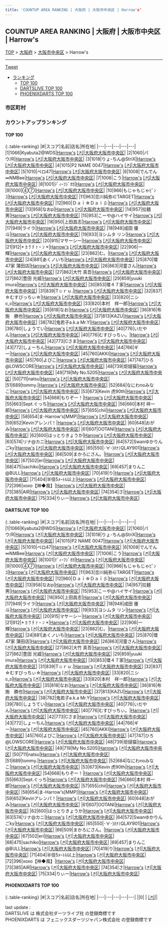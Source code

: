 ```yaml
---
title: 'COUNTUP AREA RANKING | 大阪府 | 大阪市中央区 | Harrow's'
---
```

## COUNTUP AREA RANKING | 大阪府 | 大阪市中央区 | Harrow's

[TOP](/darts/rank/) > [大阪府](/darts/rank/大阪府/) > [大阪市中央区](/darts/rank/大阪府/大阪市中央区/) > Harrow's

___

<a href="https://twitter.com/share?ref_src=twsrc%5Etfw" data-text="COUNTUP AREA RANKING | 大阪府大阪市中央区Harrow's" class="twitter-share-button" data-hashtags="DARTSLIVE,PHOENIXDARTS,darts,ダーツ" data-show-count="false">Tweet</a>

* [ランキング](#カウントアップランキング)
    * [TOP 100](#top-100)
    * [DARTSLIVE TOP 100](#dartslive-top-100)
    * [PHOENIXDARTS TOP 100](#phoenixdarts-top-100)

### 市区町村

<ul>

</ul>

### カウントアップランキング

#### TOP 100



{:.table-ranking}
|#|スコア|名前|店名|所在地|
|---|---|---|---|---|
|1|1066|<span class="rank-name-dl">Kyabuta2@WDS</span>|<a href="/darts/rank/shops/8a1a9ec27948fd535f9f3321c1147265.html">Harrow's</a> <a href="https://search.dartslive.com/jp/shop/8a1a9ec27948fd535f9f3321c1147265">[↗]</a>|<a href="/darts/rank/大阪府/大阪市中央区">大阪府大阪市中央区</a>|
|2|1060|<span class="rank-name-dl">パウ/R</span>|<a href="/darts/rank/shops/8a1a9ec27948fd535f9f3321c1147265.html">Harrow's</a> <a href="https://search.dartslive.com/jp/shop/8a1a9ec27948fd535f9f3321c1147265">[↗]</a>|<a href="/darts/rank/大阪府/大阪市中央区">大阪府大阪市中央区</a>|
|3|1018|<span class="rank-name-dl">りょ-ちん@StriX</span>|<a href="/darts/rank/shops/8a1a9ec27948fd535f9f3321c1147265.html">Harrow's</a> <a href="https://search.dartslive.com/jp/shop/8a1a9ec27948fd535f9f3321c1147265">[↗]</a>|<a href="/darts/rank/大阪府/大阪市中央区">大阪府大阪市中央区</a>|
|4|1015|<span class="rank-name-dl">P2 NAME 0047</span>|<a href="/darts/rank/shops/8a1a9ec27948fd535f9f3321c1147265.html">Harrow's</a> <a href="https://search.dartslive.com/jp/shop/8a1a9ec27948fd535f9f3321c1147265">[↗]</a>|<a href="/darts/rank/大阪府/大阪市中央区">大阪府大阪市中央区</a>|
|5|1010|<span class="rank-name-dl">ペロ47</span>|<a href="/darts/rank/shops/8a1a9ec27948fd535f9f3321c1147265.html">Harrow's</a> <a href="https://search.dartslive.com/jp/shop/8a1a9ec27948fd535f9f3321c1147265">[↗]</a>|<a href="/darts/rank/大阪府/大阪市中央区">大阪府大阪市中央区</a>|
|6|1008|<span class="rank-name-dl">でんでん∞NMBee</span>|<a href="/darts/rank/shops/8a1a9ec27948fd535f9f3321c1147265.html">Harrow's</a> <a href="https://search.dartslive.com/jp/shop/8a1a9ec27948fd535f9f3321c1147265">[↗]</a>|<a href="/darts/rank/大阪府/大阪市中央区">大阪府大阪市中央区</a>|
|7|1006|<span class="rank-name-dl">こう</span>|<a href="/darts/rank/shops/8a1a9ec27948fd535f9f3321c1147265.html">Harrow's</a> <a href="https://search.dartslive.com/jp/shop/8a1a9ec27948fd535f9f3321c1147265">[↗]</a>|<a href="/darts/rank/大阪府/大阪市中央区">大阪府大阪市中央区</a>|
|8|1001|<span class="rank-name-dl">ﾃﾞｨｰﾌｼﾞｵｶ</span>|<a href="/darts/rank/shops/8a1a9ec27948fd535f9f3321c1147265.html">Harrow's</a> <a href="https://search.dartslive.com/jp/shop/8a1a9ec27948fd535f9f3321c1147265">[↗]</a>|<a href="/darts/rank/大阪府/大阪市中央区">大阪府大阪市中央区</a>|
|9|1000|<span class="rank-name-dl">④⑦</span>|<a href="/darts/rank/shops/8a1a9ec27948fd535f9f3321c1147265.html">Harrow's</a> <a href="https://search.dartslive.com/jp/shop/8a1a9ec27948fd535f9f3321c1147265">[↗]</a>|<a href="/darts/rank/大阪府/大阪市中央区">大阪府大阪市中央区</a>|
|10|966|<span class="rank-name-dl">もじゃもじゃﾋﾟﾝｺ</span>|<a href="/darts/rank/shops/8a1a9ec27948fd535f9f3321c1147265.html">Harrow's</a> <a href="https://search.dartslive.com/jp/shop/8a1a9ec27948fd535f9f3321c1147265">[↗]</a>|<a href="/darts/rank/大阪府/大阪市中央区">大阪府大阪市中央区</a>|
|11|963|<span class="rank-name-dl">恋川純弥∈TARGET</span>|<a href="/darts/rank/shops/8a1a9ec27948fd535f9f3321c1147265.html">Harrow's</a> <a href="https://search.dartslive.com/jp/shop/8a1a9ec27948fd535f9f3321c1147265">[↗]</a>|<a href="/darts/rank/大阪府/大阪市中央区">大阪府大阪市中央区</a>|
|12|960|<span class="rank-name-dl">Ｄａｉ☆Ｄａｉ彡</span>|<a href="/darts/rank/shops/8a1a9ec27948fd535f9f3321c1147265.html">Harrow's</a> <a href="https://search.dartslive.com/jp/shop/8a1a9ec27948fd535f9f3321c1147265">[↗]</a>|<a href="/darts/rank/大阪府/大阪市中央区">大阪府大阪市中央区</a>|
|13|958|<span class="rank-name-dl">なおp</span>|<a href="/darts/rank/shops/8a1a9ec27948fd535f9f3321c1147265.html">Harrow's</a> <a href="https://search.dartslive.com/jp/shop/8a1a9ec27948fd535f9f3321c1147265">[↗]</a>|<a href="/darts/rank/大阪府/大阪市中央区">大阪府大阪市中央区</a>|
|14|957|<span class="rank-name-dl">拉麺男</span>|<a href="/darts/rank/shops/8a1a9ec27948fd535f9f3321c1147265.html">Harrow's</a> <a href="https://search.dartslive.com/jp/shop/8a1a9ec27948fd535f9f3321c1147265">[↗]</a>|<a href="/darts/rank/大阪府/大阪市中央区">大阪府大阪市中央区</a>|
|15|953|<span class="rank-name-dl">こーや@ハイサイ</span>|<a href="/darts/rank/shops/8a1a9ec27948fd535f9f3321c1147265.html">Harrow's</a> <a href="https://search.dartslive.com/jp/shop/8a1a9ec27948fd535f9f3321c1147265">[↗]</a>|<a href="/darts/rank/大阪府/大阪市中央区">大阪府大阪市中央区</a>|
|16|950|<span class="rank-name-dl">上田昌志</span>|<a href="/darts/rank/shops/8a1a9ec27948fd535f9f3321c1147265.html">Harrow's</a> <a href="https://search.dartslive.com/jp/shop/8a1a9ec27948fd535f9f3321c1147265">[↗]</a>|<a href="/darts/rank/大阪府/大阪市中央区">大阪府大阪市中央区</a>|
|17|949|<span class="rank-name-dl">ライラ</span>|<a href="/darts/rank/shops/8a1a9ec27948fd535f9f3321c1147265.html">Harrow's</a> <a href="https://search.dartslive.com/jp/shop/8a1a9ec27948fd535f9f3321c1147265">[↗]</a>|<a href="/darts/rank/大阪府/大阪市中央区">大阪府大阪市中央区</a>|
|18|948|<span class="rank-name-dl">成田 優斗</span>|<a href="/darts/rank/shops/8a1a9ec27948fd535f9f3321c1147265.html">Harrow's</a> <a href="https://search.dartslive.com/jp/shop/8a1a9ec27948fd535f9f3321c1147265">[↗]</a>|<a href="/darts/rank/大阪府/大阪市中央区">大阪府大阪市中央区</a>|
|19|933|<span class="rank-name-dl">ヨシムタ リン</span>|<a href="/darts/rank/shops/8a1a9ec27948fd535f9f3321c1147265.html">Harrow's</a> <a href="https://search.dartslive.com/jp/shop/8a1a9ec27948fd535f9f3321c1147265">[↗]</a>|<a href="/darts/rank/大阪府/大阪市中央区">大阪府大阪市中央区</a>|
|20|915|<span class="rank-name-dl">マサーシー</span>|<a href="/darts/rank/shops/8a1a9ec27948fd535f9f3321c1147265.html">Harrow's</a> <a href="https://search.dartslive.com/jp/shop/8a1a9ec27948fd535f9f3321c1147265">[↗]</a>|<a href="/darts/rank/大阪府/大阪市中央区">大阪府大阪市中央区</a>|
|21|912|<span class="rank-name-dl">* ｶ ﾜ ﾁ ｧ ｰ ﾝ *</span>|<a href="/darts/rank/shops/8a1a9ec27948fd535f9f3321c1147265.html">Harrow's</a> <a href="https://search.dartslive.com/jp/shop/8a1a9ec27948fd535f9f3321c1147265">[↗]</a>|<a href="/darts/rank/大阪府/大阪市中央区">大阪府大阪市中央区</a>|
|22|906|<span class="rank-name-dl">一輝</span>|<a href="/darts/rank/shops/8a1a9ec27948fd535f9f3321c1147265.html">Harrow's</a> <a href="https://search.dartslive.com/jp/shop/8a1a9ec27948fd535f9f3321c1147265">[↗]</a>|<a href="/darts/rank/大阪府/大阪市中央区">大阪府大阪市中央区</a>|
|23|882|<span class="rank-name-dl">む。</span>|<a href="/darts/rank/shops/8a1a9ec27948fd535f9f3321c1147265.html">Harrow's</a> <a href="https://search.dartslive.com/jp/shop/8a1a9ec27948fd535f9f3321c1147265">[↗]</a>|<a href="/darts/rank/大阪府/大阪市中央区">大阪府大阪市中央区</a>|
|24|881|<span class="rank-name-dl">あくノいち</span>|<a href="/darts/rank/shops/8a1a9ec27948fd535f9f3321c1147265.html">Harrow's</a> <a href="https://search.dartslive.com/jp/shop/8a1a9ec27948fd535f9f3321c1147265">[↗]</a>|<a href="/darts/rank/大阪府/大阪市中央区">大阪府大阪市中央区</a>|
|25|870|<span class="rank-name-dl">環47家 蒲田店</span>|<a href="/darts/rank/shops/8a1a9ec27948fd535f9f3321c1147265.html">Harrow's</a> <a href="https://search.dartslive.com/jp/shop/8a1a9ec27948fd535f9f3321c1147265">[↗]</a>|<a href="/darts/rank/大阪府/大阪市中央区">大阪府大阪市中央区</a>|
|26|863|<span class="rank-name-dl">河童さん</span>|<a href="/darts/rank/shops/8a1a9ec27948fd535f9f3321c1147265.html">Harrow's</a> <a href="https://search.dartslive.com/jp/shop/8a1a9ec27948fd535f9f3321c1147265">[↗]</a>|<a href="/darts/rank/大阪府/大阪市中央区">大阪府大阪市中央区</a>|
|27|862|<span class="rank-name-dl">大竹 真吾</span>|<a href="/darts/rank/shops/8a1a9ec27948fd535f9f3321c1147265.html">Harrow's</a> <a href="https://search.dartslive.com/jp/shop/8a1a9ec27948fd535f9f3321c1147265">[↗]</a>|<a href="/darts/rank/大阪府/大阪市中央区">大阪府大阪市中央区</a>|
|27|862|<span class="rank-name-dl">豊田 光威</span>|<a href="/darts/rank/shops/8a1a9ec27948fd535f9f3321c1147265.html">Harrow's</a> <a href="https://search.dartslive.com/jp/shop/8a1a9ec27948fd535f9f3321c1147265">[↗]</a>|<a href="/darts/rank/大阪府/大阪市中央区">大阪府大阪市中央区</a>|
|29|859|<span class="rank-name-dl">yuuki imura</span>|<a href="/darts/rank/shops/8a1a9ec27948fd535f9f3321c1147265.html">Harrow's</a> <a href="https://search.dartslive.com/jp/shop/8a1a9ec27948fd535f9f3321c1147265">[↗]</a>|<a href="/darts/rank/大阪府/大阪市中央区">大阪府大阪市中央区</a>|
|30|853|<span class="rank-name-dl">環４７家</span>|<a href="/darts/rank/shops/8a1a9ec27948fd535f9f3321c1147265.html">Harrow's</a> <a href="https://search.dartslive.com/jp/shop/8a1a9ec27948fd535f9f3321c1147265">[↗]</a>|<a href="/darts/rank/大阪府/大阪市中央区">大阪府大阪市中央区</a>|
|31|839|<span class="rank-name-dl">T☺︎ｒｕ.</span>|<a href="/darts/rank/shops/8a1a9ec27948fd535f9f3321c1147265.html">Harrow's</a> <a href="https://search.dartslive.com/jp/shop/8a1a9ec27948fd535f9f3321c1147265">[↗]</a>|<a href="/darts/rank/大阪府/大阪市中央区">大阪府大阪市中央区</a>|
|32|837|<span class="rank-name-dl">☆むすびっちぃ☆</span>|<a href="/darts/rank/shops/8a1a9ec27948fd535f9f3321c1147265.html">Harrow's</a> <a href="https://search.dartslive.com/jp/shop/8a1a9ec27948fd535f9f3321c1147265">[↗]</a>|<a href="/darts/rank/大阪府/大阪市中央区">大阪府大阪市中央区</a>|
|33|820|<span class="rank-name-dl">ニシಠ_ಠ</span>|<a href="/darts/rank/shops/8a1a9ec27948fd535f9f3321c1147265.html">Harrow's</a> <a href="https://search.dartslive.com/jp/shop/8a1a9ec27948fd535f9f3321c1147265">[↗]</a>|<a href="/darts/rank/大阪府/大阪市中央区">大阪府大阪市中央区</a>|
|33|820|<span class="rank-name-dl">本村　祥一郎</span>|<a href="/darts/rank/shops/8a1a9ec27948fd535f9f3321c1147265.html">Harrow's</a> <a href="https://search.dartslive.com/jp/shop/8a1a9ec27948fd535f9f3321c1147265">[↗]</a>|<a href="/darts/rank/大阪府/大阪市中央区">大阪府大阪市中央区</a>|
|35|818|<span class="rank-name-dl">なお</span>|<a href="/darts/rank/shops/8a1a9ec27948fd535f9f3321c1147265.html">Harrow's</a> <a href="https://search.dartslive.com/jp/shop/8a1a9ec27948fd535f9f3321c1147265">[↗]</a>|<a href="/darts/rank/大阪府/大阪市中央区">大阪府大阪市中央区</a>|
|36|816|<span class="rank-name-dl">布施　勝也</span>|<a href="/darts/rank/shops/8a1a9ec27948fd535f9f3321c1147265.html">Harrow's</a> <a href="https://search.dartslive.com/jp/shop/8a1a9ec27948fd535f9f3321c1147265">[↗]</a>|<a href="/darts/rank/大阪府/大阪市中央区">大阪府大阪市中央区</a>|
|37|813|<span class="rank-name-dl">KAZU</span>|<a href="/darts/rank/shops/8a1a9ec27948fd535f9f3321c1147265.html">Harrow's</a> <a href="https://search.dartslive.com/jp/shop/8a1a9ec27948fd535f9f3321c1147265">[↗]</a>|<a href="/darts/rank/大阪府/大阪市中央区">大阪府大阪市中央区</a>|
|38|782|<span class="rank-name-dl">鬼若子a.k.a Mr.Y</span>|<a href="/darts/rank/shops/8a1a9ec27948fd535f9f3321c1147265.html">Harrow's</a> <a href="https://search.dartslive.com/jp/shop/8a1a9ec27948fd535f9f3321c1147265">[↗]</a>|<a href="/darts/rank/大阪府/大阪市中央区">大阪府大阪市中央区</a>|
|39|780|<span class="rank-name-dl">しょうてい</span>|<a href="/darts/rank/shops/8a1a9ec27948fd535f9f3321c1147265.html">Harrow's</a> <a href="https://search.dartslive.com/jp/shop/8a1a9ec27948fd535f9f3321c1147265">[↗]</a>|<a href="/darts/rank/大阪府/大阪市中央区">大阪府大阪市中央区</a>|
|40|776|<span class="rank-name-dl">いだやん</span>|<a href="/darts/rank/shops/8a1a9ec27948fd535f9f3321c1147265.html">Harrow's</a> <a href="https://search.dartslive.com/jp/shop/8a1a9ec27948fd535f9f3321c1147265">[↗]</a>|<a href="/darts/rank/大阪府/大阪市中央区">大阪府大阪市中央区</a>|
|40|776|<span class="rank-name-dl">むすびっちぃ。</span>|<a href="/darts/rank/shops/8a1a9ec27948fd535f9f3321c1147265.html">Harrow's</a> <a href="https://search.dartslive.com/jp/shop/8a1a9ec27948fd535f9f3321c1147265">[↗]</a>|<a href="/darts/rank/大阪府/大阪市中央区">大阪府大阪市中央区</a>|
|42|773|<span class="rank-name-dl">Cさま</span>|<a href="/darts/rank/shops/8a1a9ec27948fd535f9f3321c1147265.html">Harrow's</a> <a href="https://search.dartslive.com/jp/shop/8a1a9ec27948fd535f9f3321c1147265">[↗]</a>|<a href="/darts/rank/大阪府/大阪市中央区">大阪府大阪市中央区</a>|
|43|772|<span class="rank-name-dl">しょーちん</span>|<a href="/darts/rank/shops/8a1a9ec27948fd535f9f3321c1147265.html">Harrow's</a> <a href="https://search.dartslive.com/jp/shop/8a1a9ec27948fd535f9f3321c1147265">[↗]</a>|<a href="/darts/rank/大阪府/大阪市中央区">大阪府大阪市中央区</a>|
|44|766|<span class="rank-name-dl">ギー</span>|<a href="/darts/rank/shops/8a1a9ec27948fd535f9f3321c1147265.html">Harrow's</a> <a href="https://search.dartslive.com/jp/shop/8a1a9ec27948fd535f9f3321c1147265">[↗]</a>|<a href="/darts/rank/大阪府/大阪市中央区">大阪府大阪市中央区</a>|
|45|760|<span class="rank-name-dl">AKKI</span>|<a href="/darts/rank/shops/8a1a9ec27948fd535f9f3321c1147265.html">Harrow's</a> <a href="https://search.dartslive.com/jp/shop/8a1a9ec27948fd535f9f3321c1147265">[↗]</a>|<a href="/darts/rank/大阪府/大阪市中央区">大阪府大阪市中央区</a>|
|45|760|<span class="rank-name-dl">よぴこ</span>|<a href="/darts/rank/shops/8a1a9ec27948fd535f9f3321c1147265.html">Harrow's</a> <a href="https://search.dartslive.com/jp/shop/8a1a9ec27948fd535f9f3321c1147265">[↗]</a>|<a href="/darts/rank/大阪府/大阪市中央区">大阪府大阪市中央区</a>|
|47|747|<span class="rank-name-dl">ひろ@LOWSCORE</span>|<a href="/darts/rank/shops/8a1a9ec27948fd535f9f3321c1147265.html">Harrow's</a> <a href="https://search.dartslive.com/jp/shop/8a1a9ec27948fd535f9f3321c1147265">[↗]</a>|<a href="/darts/rank/大阪府/大阪市中央区">大阪府大阪市中央区</a>|
|48|739|<span class="rank-name-dl">炬燵猫</span>|<a href="/darts/rank/shops/8a1a9ec27948fd535f9f3321c1147265.html">Harrow's</a> <a href="https://search.dartslive.com/jp/shop/8a1a9ec27948fd535f9f3321c1147265">[↗]</a>|<a href="/darts/rank/大阪府/大阪市中央区">大阪府大阪市中央区</a>|
|49|719|<span class="rank-name-dl">My No.5205</span>|<a href="/darts/rank/shops/8a1a9ec27948fd535f9f3321c1147265.html">Harrow's</a> <a href="https://search.dartslive.com/jp/shop/8a1a9ec27948fd535f9f3321c1147265">[↗]</a>|<a href="/darts/rank/大阪府/大阪市中央区">大阪府大阪市中央区</a>|
|50|711|<span class="rank-name-dl">natsu</span>|<a href="/darts/rank/shops/8a1a9ec27948fd535f9f3321c1147265.html">Harrow's</a> <a href="https://search.dartslive.com/jp/shop/8a1a9ec27948fd535f9f3321c1147265">[↗]</a>|<a href="/darts/rank/大阪府/大阪市中央区">大阪府大阪市中央区</a>|
|51|689|<span class="rank-name-dl">tommy.</span>|<a href="/darts/rank/shops/8a1a9ec27948fd535f9f3321c1147265.html">Harrow's</a> <a href="https://search.dartslive.com/jp/shop/8a1a9ec27948fd535f9f3321c1147265">[↗]</a>|<a href="/darts/rank/大阪府/大阪市中央区">大阪府大阪市中央区</a>|
|52|684|<span class="rank-name-dl">なにわnoみなこ</span>|<a href="/darts/rank/shops/8a1a9ec27948fd535f9f3321c1147265.html">Harrow's</a> <a href="https://search.dartslive.com/jp/shop/8a1a9ec27948fd535f9f3321c1147265">[↗]</a>|<a href="/darts/rank/大阪府/大阪市中央区">大阪府大阪市中央区</a>|
|53|673|<span class="rank-name-dl">Kevin 虎90th</span>|<a href="/darts/rank/shops/8a1a9ec27948fd535f9f3321c1147265.html">Harrow's</a> <a href="https://search.dartslive.com/jp/shop/8a1a9ec27948fd535f9f3321c1147265">[↗]</a>|<a href="/darts/rank/大阪府/大阪市中央区">大阪府大阪市中央区</a>|
|54|668|<span class="rank-name-dl">もりぞー！</span>|<a href="/darts/rank/shops/8a1a9ec27948fd535f9f3321c1147265.html">Harrow's</a> <a href="https://search.dartslive.com/jp/shop/8a1a9ec27948fd535f9f3321c1147265">[↗]</a>|<a href="/darts/rank/大阪府/大阪市中央区">大阪府大阪市中央区</a>|
|55|663|<span class="rank-name-dl">Sept.ぐっち</span>|<a href="/darts/rank/shops/8a1a9ec27948fd535f9f3321c1147265.html">Harrow's</a> <a href="https://search.dartslive.com/jp/shop/8a1a9ec27948fd535f9f3321c1147265">[↗]</a>|<a href="/darts/rank/大阪府/大阪市中央区">大阪府大阪市中央区</a>|
|56|660|<span class="rank-name-dl">本村 祥一郎</span>|<a href="/darts/rank/shops/8a1a9ec27948fd535f9f3321c1147265.html">Harrow's</a> <a href="https://search.dartslive.com/jp/shop/8a1a9ec27948fd535f9f3321c1147265">[↗]</a>|<a href="/darts/rank/大阪府/大阪市中央区">大阪府大阪市中央区</a>|
|57|655|<span class="rank-name-dl">chii</span>|<a href="/darts/rank/shops/8a1a9ec27948fd535f9f3321c1147265.html">Harrow's</a> <a href="https://search.dartslive.com/jp/shop/8a1a9ec27948fd535f9f3321c1147265">[↗]</a>|<a href="/darts/rank/大阪府/大阪市中央区">大阪府大阪市中央区</a>|
|58|654|<span class="rank-name-dl">ま-Harrow&#x27;s[MMP]</span>|<a href="/darts/rank/shops/8a1a9ec27948fd535f9f3321c1147265.html">Harrow's</a> <a href="https://search.dartslive.com/jp/shop/8a1a9ec27948fd535f9f3321c1147265">[↗]</a>|<a href="/darts/rank/大阪府/大阪市中央区">大阪府大阪市中央区</a>|
|59|652|<span class="rank-name-dl">Kevinアレンパ！</span>|<a href="/darts/rank/shops/8a1a9ec27948fd535f9f3321c1147265.html">Harrow's</a> <a href="https://search.dartslive.com/jp/shop/8a1a9ec27948fd535f9f3321c1147265">[↗]</a>|<a href="/darts/rank/大阪府/大阪市中央区">大阪府大阪市中央区</a>|
|60|648|<span class="rank-name-dl">おがみ</span>|<a href="/darts/rank/shops/8a1a9ec27948fd535f9f3321c1147265.html">Harrow's</a> <a href="https://search.dartslive.com/jp/shop/8a1a9ec27948fd535f9f3321c1147265">[↗]</a>|<a href="/darts/rank/大阪府/大阪市中央区">大阪府大阪市中央区</a>|
|61|607|<span class="rank-name-dl">OOTANI</span>|<a href="/darts/rank/shops/8a1a9ec27948fd535f9f3321c1147265.html">Harrow's</a> <a href="https://search.dartslive.com/jp/shop/8a1a9ec27948fd535f9f3321c1147265">[↗]</a>|<a href="/darts/rank/大阪府/大阪市中央区">大阪府大阪市中央区</a>|
|62|600|<span class="rank-name-dl">はっとりきょうか</span>|<a href="/darts/rank/shops/8a1a9ec27948fd535f9f3321c1147265.html">Harrow's</a> <a href="https://search.dartslive.com/jp/shop/8a1a9ec27948fd535f9f3321c1147265">[↗]</a>|<a href="/darts/rank/大阪府/大阪市中央区">大阪府大阪市中央区</a>|
|63|574|<span class="rank-name-dl">リナ@カニ</span>|<a href="/darts/rank/shops/8a1a9ec27948fd535f9f3321c1147265.html">Harrow's</a> <a href="https://search.dartslive.com/jp/shop/8a1a9ec27948fd535f9f3321c1147265">[↗]</a>|<a href="/darts/rank/大阪府/大阪市中央区">大阪府大阪市中央区</a>|
|64|572|<span class="rank-name-dl">Swanゆかりんごky</span>|<a href="/darts/rank/shops/8a1a9ec27948fd535f9f3321c1147265.html">Harrow's</a> <a href="https://search.dartslive.com/jp/shop/8a1a9ec27948fd535f9f3321c1147265">[↗]</a>|<a href="/darts/rank/大阪府/大阪市中央区">大阪府大阪市中央区</a>|
|65|550|<span class="rank-name-dl">･∀･)ﾎﾅﾐQLAY901</span>|<a href="/darts/rank/shops/8a1a9ec27948fd535f9f3321c1147265.html">Harrow's</a> <a href="https://search.dartslive.com/jp/shop/8a1a9ec27948fd535f9f3321c1147265">[↗]</a>|<a href="/darts/rank/大阪府/大阪市中央区">大阪府大阪市中央区</a>|
|66|509|<span class="rank-name-dl">まかろにさん。</span>|<a href="/darts/rank/shops/8a1a9ec27948fd535f9f3321c1147265.html">Harrow's</a> <a href="https://search.dartslive.com/jp/shop/8a1a9ec27948fd535f9f3321c1147265">[↗]</a>|<a href="/darts/rank/大阪府/大阪市中央区">大阪府大阪市中央区</a>|
|67|502|<span class="rank-name-dl">eri</span>|<a href="/darts/rank/shops/8a1a9ec27948fd535f9f3321c1147265.html">Harrow's</a> <a href="https://search.dartslive.com/jp/shop/8a1a9ec27948fd535f9f3321c1147265">[↗]</a>|<a href="/darts/rank/大阪府/大阪市中央区">大阪府大阪市中央区</a>|
|68|475|<span class="rank-name-dl">sachiko</span>|<a href="/darts/rank/shops/8a1a9ec27948fd535f9f3321c1147265.html">Harrow's</a> <a href="https://search.dartslive.com/jp/shop/8a1a9ec27948fd535f9f3321c1147265">[↗]</a>|<a href="/darts/rank/大阪府/大阪市中央区">大阪府大阪市中央区</a>|
|69|457|<span class="rank-name-dl">まりんこ@BULL</span>|<a href="/darts/rank/shops/8a1a9ec27948fd535f9f3321c1147265.html">Harrow's</a> <a href="https://search.dartslive.com/jp/shop/8a1a9ec27948fd535f9f3321c1147265">[↗]</a>|<a href="/darts/rank/大阪府/大阪市中央区">大阪府大阪市中央区</a>|
|70|419|<span class="rank-name-dl">り</span>|<a href="/darts/rank/shops/8a1a9ec27948fd535f9f3321c1147265.html">Harrow's</a> <a href="https://search.dartslive.com/jp/shop/8a1a9ec27948fd535f9f3321c1147265">[↗]</a>|<a href="/darts/rank/大阪府/大阪市中央区">大阪府大阪市中央区</a>|
|71|404|<span class="rank-name-dl">半径5ﾒｰﾄﾙ以上</span>|<a href="/darts/rank/shops/8a1a9ec27948fd535f9f3321c1147265.html">Harrow's</a> <a href="https://search.dartslive.com/jp/shop/8a1a9ec27948fd535f9f3321c1147265">[↗]</a>|<a href="/darts/rank/大阪府/大阪市中央区">大阪府大阪市中央区</a>|
|72|396|<span class="rank-name-dl">xoxo【神◆風】</span>|<a href="/darts/rank/shops/8a1a9ec27948fd535f9f3321c1147265.html">Harrow's</a> <a href="https://search.dartslive.com/jp/shop/8a1a9ec27948fd535f9f3321c1147265">[↗]</a>|<a href="/darts/rank/大阪府/大阪市中央区">大阪府大阪市中央区</a>|
|73|385|<span class="rank-name-dl">AIR</span>|<a href="/darts/rank/shops/8a1a9ec27948fd535f9f3321c1147265.html">Harrow's</a> <a href="https://search.dartslive.com/jp/shop/8a1a9ec27948fd535f9f3321c1147265">[↗]</a>|<a href="/darts/rank/大阪府/大阪市中央区">大阪府大阪市中央区</a>|
|74|354|<span class="rank-name-dl">さ</span>|<a href="/darts/rank/shops/8a1a9ec27948fd535f9f3321c1147265.html">Harrow's</a> <a href="https://search.dartslive.com/jp/shop/8a1a9ec27948fd535f9f3321c1147265">[↗]</a>|<a href="/darts/rank/大阪府/大阪市中央区">大阪府大阪市中央区</a>|
|75|334|<span class="rank-name-dl">りぃー</span>|<a href="/darts/rank/shops/8a1a9ec27948fd535f9f3321c1147265.html">Harrow's</a> <a href="https://search.dartslive.com/jp/shop/8a1a9ec27948fd535f9f3321c1147265">[↗]</a>|<a href="/darts/rank/大阪府/大阪市中央区">大阪府大阪市中央区</a>|


#### DARTSLIVE TOP 100



{:.table-ranking}
|#|スコア|名前|店名|所在地|
|---|---|---|---|---|
|1|1066|<span class="rank-name-dl">Kyabuta2@WDS</span>|<a href="/darts/rank/shops/8a1a9ec27948fd535f9f3321c1147265.html">Harrow's</a> <a href="https://search.dartslive.com/jp/shop/8a1a9ec27948fd535f9f3321c1147265">[↗]</a>|<a href="/darts/rank/大阪府/大阪市中央区">大阪府大阪市中央区</a>|
|2|1060|<span class="rank-name-dl">パウ/R</span>|<a href="/darts/rank/shops/8a1a9ec27948fd535f9f3321c1147265.html">Harrow's</a> <a href="https://search.dartslive.com/jp/shop/8a1a9ec27948fd535f9f3321c1147265">[↗]</a>|<a href="/darts/rank/大阪府/大阪市中央区">大阪府大阪市中央区</a>|
|3|1018|<span class="rank-name-dl">りょ-ちん@StriX</span>|<a href="/darts/rank/shops/8a1a9ec27948fd535f9f3321c1147265.html">Harrow's</a> <a href="https://search.dartslive.com/jp/shop/8a1a9ec27948fd535f9f3321c1147265">[↗]</a>|<a href="/darts/rank/大阪府/大阪市中央区">大阪府大阪市中央区</a>|
|4|1015|<span class="rank-name-dl">P2 NAME 0047</span>|<a href="/darts/rank/shops/8a1a9ec27948fd535f9f3321c1147265.html">Harrow's</a> <a href="https://search.dartslive.com/jp/shop/8a1a9ec27948fd535f9f3321c1147265">[↗]</a>|<a href="/darts/rank/大阪府/大阪市中央区">大阪府大阪市中央区</a>|
|5|1010|<span class="rank-name-dl">ペロ47</span>|<a href="/darts/rank/shops/8a1a9ec27948fd535f9f3321c1147265.html">Harrow's</a> <a href="https://search.dartslive.com/jp/shop/8a1a9ec27948fd535f9f3321c1147265">[↗]</a>|<a href="/darts/rank/大阪府/大阪市中央区">大阪府大阪市中央区</a>|
|6|1008|<span class="rank-name-dl">でんでん∞NMBee</span>|<a href="/darts/rank/shops/8a1a9ec27948fd535f9f3321c1147265.html">Harrow's</a> <a href="https://search.dartslive.com/jp/shop/8a1a9ec27948fd535f9f3321c1147265">[↗]</a>|<a href="/darts/rank/大阪府/大阪市中央区">大阪府大阪市中央区</a>|
|7|1006|<span class="rank-name-dl">こう</span>|<a href="/darts/rank/shops/8a1a9ec27948fd535f9f3321c1147265.html">Harrow's</a> <a href="https://search.dartslive.com/jp/shop/8a1a9ec27948fd535f9f3321c1147265">[↗]</a>|<a href="/darts/rank/大阪府/大阪市中央区">大阪府大阪市中央区</a>|
|8|1001|<span class="rank-name-dl">ﾃﾞｨｰﾌｼﾞｵｶ</span>|<a href="/darts/rank/shops/8a1a9ec27948fd535f9f3321c1147265.html">Harrow's</a> <a href="https://search.dartslive.com/jp/shop/8a1a9ec27948fd535f9f3321c1147265">[↗]</a>|<a href="/darts/rank/大阪府/大阪市中央区">大阪府大阪市中央区</a>|
|9|1000|<span class="rank-name-dl">④⑦</span>|<a href="/darts/rank/shops/8a1a9ec27948fd535f9f3321c1147265.html">Harrow's</a> <a href="https://search.dartslive.com/jp/shop/8a1a9ec27948fd535f9f3321c1147265">[↗]</a>|<a href="/darts/rank/大阪府/大阪市中央区">大阪府大阪市中央区</a>|
|10|966|<span class="rank-name-dl">もじゃもじゃﾋﾟﾝｺ</span>|<a href="/darts/rank/shops/8a1a9ec27948fd535f9f3321c1147265.html">Harrow's</a> <a href="https://search.dartslive.com/jp/shop/8a1a9ec27948fd535f9f3321c1147265">[↗]</a>|<a href="/darts/rank/大阪府/大阪市中央区">大阪府大阪市中央区</a>|
|11|963|<span class="rank-name-dl">恋川純弥∈TARGET</span>|<a href="/darts/rank/shops/8a1a9ec27948fd535f9f3321c1147265.html">Harrow's</a> <a href="https://search.dartslive.com/jp/shop/8a1a9ec27948fd535f9f3321c1147265">[↗]</a>|<a href="/darts/rank/大阪府/大阪市中央区">大阪府大阪市中央区</a>|
|12|960|<span class="rank-name-dl">Ｄａｉ☆Ｄａｉ彡</span>|<a href="/darts/rank/shops/8a1a9ec27948fd535f9f3321c1147265.html">Harrow's</a> <a href="https://search.dartslive.com/jp/shop/8a1a9ec27948fd535f9f3321c1147265">[↗]</a>|<a href="/darts/rank/大阪府/大阪市中央区">大阪府大阪市中央区</a>|
|13|958|<span class="rank-name-dl">なおp</span>|<a href="/darts/rank/shops/8a1a9ec27948fd535f9f3321c1147265.html">Harrow's</a> <a href="https://search.dartslive.com/jp/shop/8a1a9ec27948fd535f9f3321c1147265">[↗]</a>|<a href="/darts/rank/大阪府/大阪市中央区">大阪府大阪市中央区</a>|
|14|957|<span class="rank-name-dl">拉麺男</span>|<a href="/darts/rank/shops/8a1a9ec27948fd535f9f3321c1147265.html">Harrow's</a> <a href="https://search.dartslive.com/jp/shop/8a1a9ec27948fd535f9f3321c1147265">[↗]</a>|<a href="/darts/rank/大阪府/大阪市中央区">大阪府大阪市中央区</a>|
|15|953|<span class="rank-name-dl">こーや@ハイサイ</span>|<a href="/darts/rank/shops/8a1a9ec27948fd535f9f3321c1147265.html">Harrow's</a> <a href="https://search.dartslive.com/jp/shop/8a1a9ec27948fd535f9f3321c1147265">[↗]</a>|<a href="/darts/rank/大阪府/大阪市中央区">大阪府大阪市中央区</a>|
|16|950|<span class="rank-name-dl">上田昌志</span>|<a href="/darts/rank/shops/8a1a9ec27948fd535f9f3321c1147265.html">Harrow's</a> <a href="https://search.dartslive.com/jp/shop/8a1a9ec27948fd535f9f3321c1147265">[↗]</a>|<a href="/darts/rank/大阪府/大阪市中央区">大阪府大阪市中央区</a>|
|17|949|<span class="rank-name-dl">ライラ</span>|<a href="/darts/rank/shops/8a1a9ec27948fd535f9f3321c1147265.html">Harrow's</a> <a href="https://search.dartslive.com/jp/shop/8a1a9ec27948fd535f9f3321c1147265">[↗]</a>|<a href="/darts/rank/大阪府/大阪市中央区">大阪府大阪市中央区</a>|
|18|948|<span class="rank-name-dl">成田 優斗</span>|<a href="/darts/rank/shops/8a1a9ec27948fd535f9f3321c1147265.html">Harrow's</a> <a href="https://search.dartslive.com/jp/shop/8a1a9ec27948fd535f9f3321c1147265">[↗]</a>|<a href="/darts/rank/大阪府/大阪市中央区">大阪府大阪市中央区</a>|
|19|933|<span class="rank-name-dl">ヨシムタ リン</span>|<a href="/darts/rank/shops/8a1a9ec27948fd535f9f3321c1147265.html">Harrow's</a> <a href="https://search.dartslive.com/jp/shop/8a1a9ec27948fd535f9f3321c1147265">[↗]</a>|<a href="/darts/rank/大阪府/大阪市中央区">大阪府大阪市中央区</a>|
|20|915|<span class="rank-name-dl">マサーシー</span>|<a href="/darts/rank/shops/8a1a9ec27948fd535f9f3321c1147265.html">Harrow's</a> <a href="https://search.dartslive.com/jp/shop/8a1a9ec27948fd535f9f3321c1147265">[↗]</a>|<a href="/darts/rank/大阪府/大阪市中央区">大阪府大阪市中央区</a>|
|21|912|<span class="rank-name-dl">* ｶ ﾜ ﾁ ｧ ｰ ﾝ *</span>|<a href="/darts/rank/shops/8a1a9ec27948fd535f9f3321c1147265.html">Harrow's</a> <a href="https://search.dartslive.com/jp/shop/8a1a9ec27948fd535f9f3321c1147265">[↗]</a>|<a href="/darts/rank/大阪府/大阪市中央区">大阪府大阪市中央区</a>|
|22|906|<span class="rank-name-dl">一輝</span>|<a href="/darts/rank/shops/8a1a9ec27948fd535f9f3321c1147265.html">Harrow's</a> <a href="https://search.dartslive.com/jp/shop/8a1a9ec27948fd535f9f3321c1147265">[↗]</a>|<a href="/darts/rank/大阪府/大阪市中央区">大阪府大阪市中央区</a>|
|23|882|<span class="rank-name-dl">む。</span>|<a href="/darts/rank/shops/8a1a9ec27948fd535f9f3321c1147265.html">Harrow's</a> <a href="https://search.dartslive.com/jp/shop/8a1a9ec27948fd535f9f3321c1147265">[↗]</a>|<a href="/darts/rank/大阪府/大阪市中央区">大阪府大阪市中央区</a>|
|24|881|<span class="rank-name-dl">あくノいち</span>|<a href="/darts/rank/shops/8a1a9ec27948fd535f9f3321c1147265.html">Harrow's</a> <a href="https://search.dartslive.com/jp/shop/8a1a9ec27948fd535f9f3321c1147265">[↗]</a>|<a href="/darts/rank/大阪府/大阪市中央区">大阪府大阪市中央区</a>|
|25|870|<span class="rank-name-dl">環47家 蒲田店</span>|<a href="/darts/rank/shops/8a1a9ec27948fd535f9f3321c1147265.html">Harrow's</a> <a href="https://search.dartslive.com/jp/shop/8a1a9ec27948fd535f9f3321c1147265">[↗]</a>|<a href="/darts/rank/大阪府/大阪市中央区">大阪府大阪市中央区</a>|
|26|863|<span class="rank-name-dl">河童さん</span>|<a href="/darts/rank/shops/8a1a9ec27948fd535f9f3321c1147265.html">Harrow's</a> <a href="https://search.dartslive.com/jp/shop/8a1a9ec27948fd535f9f3321c1147265">[↗]</a>|<a href="/darts/rank/大阪府/大阪市中央区">大阪府大阪市中央区</a>|
|27|862|<span class="rank-name-dl">大竹 真吾</span>|<a href="/darts/rank/shops/8a1a9ec27948fd535f9f3321c1147265.html">Harrow's</a> <a href="https://search.dartslive.com/jp/shop/8a1a9ec27948fd535f9f3321c1147265">[↗]</a>|<a href="/darts/rank/大阪府/大阪市中央区">大阪府大阪市中央区</a>|
|27|862|<span class="rank-name-dl">豊田 光威</span>|<a href="/darts/rank/shops/8a1a9ec27948fd535f9f3321c1147265.html">Harrow's</a> <a href="https://search.dartslive.com/jp/shop/8a1a9ec27948fd535f9f3321c1147265">[↗]</a>|<a href="/darts/rank/大阪府/大阪市中央区">大阪府大阪市中央区</a>|
|29|859|<span class="rank-name-dl">yuuki imura</span>|<a href="/darts/rank/shops/8a1a9ec27948fd535f9f3321c1147265.html">Harrow's</a> <a href="https://search.dartslive.com/jp/shop/8a1a9ec27948fd535f9f3321c1147265">[↗]</a>|<a href="/darts/rank/大阪府/大阪市中央区">大阪府大阪市中央区</a>|
|30|853|<span class="rank-name-dl">環４７家</span>|<a href="/darts/rank/shops/8a1a9ec27948fd535f9f3321c1147265.html">Harrow's</a> <a href="https://search.dartslive.com/jp/shop/8a1a9ec27948fd535f9f3321c1147265">[↗]</a>|<a href="/darts/rank/大阪府/大阪市中央区">大阪府大阪市中央区</a>|
|31|839|<span class="rank-name-dl">T☺︎ｒｕ.</span>|<a href="/darts/rank/shops/8a1a9ec27948fd535f9f3321c1147265.html">Harrow's</a> <a href="https://search.dartslive.com/jp/shop/8a1a9ec27948fd535f9f3321c1147265">[↗]</a>|<a href="/darts/rank/大阪府/大阪市中央区">大阪府大阪市中央区</a>|
|32|837|<span class="rank-name-dl">☆むすびっちぃ☆</span>|<a href="/darts/rank/shops/8a1a9ec27948fd535f9f3321c1147265.html">Harrow's</a> <a href="https://search.dartslive.com/jp/shop/8a1a9ec27948fd535f9f3321c1147265">[↗]</a>|<a href="/darts/rank/大阪府/大阪市中央区">大阪府大阪市中央区</a>|
|33|820|<span class="rank-name-dl">ニシಠ_ಠ</span>|<a href="/darts/rank/shops/8a1a9ec27948fd535f9f3321c1147265.html">Harrow's</a> <a href="https://search.dartslive.com/jp/shop/8a1a9ec27948fd535f9f3321c1147265">[↗]</a>|<a href="/darts/rank/大阪府/大阪市中央区">大阪府大阪市中央区</a>|
|33|820|<span class="rank-name-dl">本村　祥一郎</span>|<a href="/darts/rank/shops/8a1a9ec27948fd535f9f3321c1147265.html">Harrow's</a> <a href="https://search.dartslive.com/jp/shop/8a1a9ec27948fd535f9f3321c1147265">[↗]</a>|<a href="/darts/rank/大阪府/大阪市中央区">大阪府大阪市中央区</a>|
|35|818|<span class="rank-name-dl">なお</span>|<a href="/darts/rank/shops/8a1a9ec27948fd535f9f3321c1147265.html">Harrow's</a> <a href="https://search.dartslive.com/jp/shop/8a1a9ec27948fd535f9f3321c1147265">[↗]</a>|<a href="/darts/rank/大阪府/大阪市中央区">大阪府大阪市中央区</a>|
|36|816|<span class="rank-name-dl">布施　勝也</span>|<a href="/darts/rank/shops/8a1a9ec27948fd535f9f3321c1147265.html">Harrow's</a> <a href="https://search.dartslive.com/jp/shop/8a1a9ec27948fd535f9f3321c1147265">[↗]</a>|<a href="/darts/rank/大阪府/大阪市中央区">大阪府大阪市中央区</a>|
|37|813|<span class="rank-name-dl">KAZU</span>|<a href="/darts/rank/shops/8a1a9ec27948fd535f9f3321c1147265.html">Harrow's</a> <a href="https://search.dartslive.com/jp/shop/8a1a9ec27948fd535f9f3321c1147265">[↗]</a>|<a href="/darts/rank/大阪府/大阪市中央区">大阪府大阪市中央区</a>|
|38|782|<span class="rank-name-dl">鬼若子a.k.a Mr.Y</span>|<a href="/darts/rank/shops/8a1a9ec27948fd535f9f3321c1147265.html">Harrow's</a> <a href="https://search.dartslive.com/jp/shop/8a1a9ec27948fd535f9f3321c1147265">[↗]</a>|<a href="/darts/rank/大阪府/大阪市中央区">大阪府大阪市中央区</a>|
|39|780|<span class="rank-name-dl">しょうてい</span>|<a href="/darts/rank/shops/8a1a9ec27948fd535f9f3321c1147265.html">Harrow's</a> <a href="https://search.dartslive.com/jp/shop/8a1a9ec27948fd535f9f3321c1147265">[↗]</a>|<a href="/darts/rank/大阪府/大阪市中央区">大阪府大阪市中央区</a>|
|40|776|<span class="rank-name-dl">いだやん</span>|<a href="/darts/rank/shops/8a1a9ec27948fd535f9f3321c1147265.html">Harrow's</a> <a href="https://search.dartslive.com/jp/shop/8a1a9ec27948fd535f9f3321c1147265">[↗]</a>|<a href="/darts/rank/大阪府/大阪市中央区">大阪府大阪市中央区</a>|
|40|776|<span class="rank-name-dl">むすびっちぃ。</span>|<a href="/darts/rank/shops/8a1a9ec27948fd535f9f3321c1147265.html">Harrow's</a> <a href="https://search.dartslive.com/jp/shop/8a1a9ec27948fd535f9f3321c1147265">[↗]</a>|<a href="/darts/rank/大阪府/大阪市中央区">大阪府大阪市中央区</a>|
|42|773|<span class="rank-name-dl">Cさま</span>|<a href="/darts/rank/shops/8a1a9ec27948fd535f9f3321c1147265.html">Harrow's</a> <a href="https://search.dartslive.com/jp/shop/8a1a9ec27948fd535f9f3321c1147265">[↗]</a>|<a href="/darts/rank/大阪府/大阪市中央区">大阪府大阪市中央区</a>|
|43|772|<span class="rank-name-dl">しょーちん</span>|<a href="/darts/rank/shops/8a1a9ec27948fd535f9f3321c1147265.html">Harrow's</a> <a href="https://search.dartslive.com/jp/shop/8a1a9ec27948fd535f9f3321c1147265">[↗]</a>|<a href="/darts/rank/大阪府/大阪市中央区">大阪府大阪市中央区</a>|
|44|766|<span class="rank-name-dl">ギー</span>|<a href="/darts/rank/shops/8a1a9ec27948fd535f9f3321c1147265.html">Harrow's</a> <a href="https://search.dartslive.com/jp/shop/8a1a9ec27948fd535f9f3321c1147265">[↗]</a>|<a href="/darts/rank/大阪府/大阪市中央区">大阪府大阪市中央区</a>|
|45|760|<span class="rank-name-dl">AKKI</span>|<a href="/darts/rank/shops/8a1a9ec27948fd535f9f3321c1147265.html">Harrow's</a> <a href="https://search.dartslive.com/jp/shop/8a1a9ec27948fd535f9f3321c1147265">[↗]</a>|<a href="/darts/rank/大阪府/大阪市中央区">大阪府大阪市中央区</a>|
|45|760|<span class="rank-name-dl">よぴこ</span>|<a href="/darts/rank/shops/8a1a9ec27948fd535f9f3321c1147265.html">Harrow's</a> <a href="https://search.dartslive.com/jp/shop/8a1a9ec27948fd535f9f3321c1147265">[↗]</a>|<a href="/darts/rank/大阪府/大阪市中央区">大阪府大阪市中央区</a>|
|47|747|<span class="rank-name-dl">ひろ@LOWSCORE</span>|<a href="/darts/rank/shops/8a1a9ec27948fd535f9f3321c1147265.html">Harrow's</a> <a href="https://search.dartslive.com/jp/shop/8a1a9ec27948fd535f9f3321c1147265">[↗]</a>|<a href="/darts/rank/大阪府/大阪市中央区">大阪府大阪市中央区</a>|
|48|739|<span class="rank-name-dl">炬燵猫</span>|<a href="/darts/rank/shops/8a1a9ec27948fd535f9f3321c1147265.html">Harrow's</a> <a href="https://search.dartslive.com/jp/shop/8a1a9ec27948fd535f9f3321c1147265">[↗]</a>|<a href="/darts/rank/大阪府/大阪市中央区">大阪府大阪市中央区</a>|
|49|719|<span class="rank-name-dl">My No.5205</span>|<a href="/darts/rank/shops/8a1a9ec27948fd535f9f3321c1147265.html">Harrow's</a> <a href="https://search.dartslive.com/jp/shop/8a1a9ec27948fd535f9f3321c1147265">[↗]</a>|<a href="/darts/rank/大阪府/大阪市中央区">大阪府大阪市中央区</a>|
|50|711|<span class="rank-name-dl">natsu</span>|<a href="/darts/rank/shops/8a1a9ec27948fd535f9f3321c1147265.html">Harrow's</a> <a href="https://search.dartslive.com/jp/shop/8a1a9ec27948fd535f9f3321c1147265">[↗]</a>|<a href="/darts/rank/大阪府/大阪市中央区">大阪府大阪市中央区</a>|
|51|689|<span class="rank-name-dl">tommy.</span>|<a href="/darts/rank/shops/8a1a9ec27948fd535f9f3321c1147265.html">Harrow's</a> <a href="https://search.dartslive.com/jp/shop/8a1a9ec27948fd535f9f3321c1147265">[↗]</a>|<a href="/darts/rank/大阪府/大阪市中央区">大阪府大阪市中央区</a>|
|52|684|<span class="rank-name-dl">なにわnoみなこ</span>|<a href="/darts/rank/shops/8a1a9ec27948fd535f9f3321c1147265.html">Harrow's</a> <a href="https://search.dartslive.com/jp/shop/8a1a9ec27948fd535f9f3321c1147265">[↗]</a>|<a href="/darts/rank/大阪府/大阪市中央区">大阪府大阪市中央区</a>|
|53|673|<span class="rank-name-dl">Kevin 虎90th</span>|<a href="/darts/rank/shops/8a1a9ec27948fd535f9f3321c1147265.html">Harrow's</a> <a href="https://search.dartslive.com/jp/shop/8a1a9ec27948fd535f9f3321c1147265">[↗]</a>|<a href="/darts/rank/大阪府/大阪市中央区">大阪府大阪市中央区</a>|
|54|668|<span class="rank-name-dl">もりぞー！</span>|<a href="/darts/rank/shops/8a1a9ec27948fd535f9f3321c1147265.html">Harrow's</a> <a href="https://search.dartslive.com/jp/shop/8a1a9ec27948fd535f9f3321c1147265">[↗]</a>|<a href="/darts/rank/大阪府/大阪市中央区">大阪府大阪市中央区</a>|
|55|663|<span class="rank-name-dl">Sept.ぐっち</span>|<a href="/darts/rank/shops/8a1a9ec27948fd535f9f3321c1147265.html">Harrow's</a> <a href="https://search.dartslive.com/jp/shop/8a1a9ec27948fd535f9f3321c1147265">[↗]</a>|<a href="/darts/rank/大阪府/大阪市中央区">大阪府大阪市中央区</a>|
|56|660|<span class="rank-name-dl">本村 祥一郎</span>|<a href="/darts/rank/shops/8a1a9ec27948fd535f9f3321c1147265.html">Harrow's</a> <a href="https://search.dartslive.com/jp/shop/8a1a9ec27948fd535f9f3321c1147265">[↗]</a>|<a href="/darts/rank/大阪府/大阪市中央区">大阪府大阪市中央区</a>|
|57|655|<span class="rank-name-dl">chii</span>|<a href="/darts/rank/shops/8a1a9ec27948fd535f9f3321c1147265.html">Harrow's</a> <a href="https://search.dartslive.com/jp/shop/8a1a9ec27948fd535f9f3321c1147265">[↗]</a>|<a href="/darts/rank/大阪府/大阪市中央区">大阪府大阪市中央区</a>|
|58|654|<span class="rank-name-dl">ま-Harrow&#x27;s[MMP]</span>|<a href="/darts/rank/shops/8a1a9ec27948fd535f9f3321c1147265.html">Harrow's</a> <a href="https://search.dartslive.com/jp/shop/8a1a9ec27948fd535f9f3321c1147265">[↗]</a>|<a href="/darts/rank/大阪府/大阪市中央区">大阪府大阪市中央区</a>|
|59|652|<span class="rank-name-dl">Kevinアレンパ！</span>|<a href="/darts/rank/shops/8a1a9ec27948fd535f9f3321c1147265.html">Harrow's</a> <a href="https://search.dartslive.com/jp/shop/8a1a9ec27948fd535f9f3321c1147265">[↗]</a>|<a href="/darts/rank/大阪府/大阪市中央区">大阪府大阪市中央区</a>|
|60|648|<span class="rank-name-dl">おがみ</span>|<a href="/darts/rank/shops/8a1a9ec27948fd535f9f3321c1147265.html">Harrow's</a> <a href="https://search.dartslive.com/jp/shop/8a1a9ec27948fd535f9f3321c1147265">[↗]</a>|<a href="/darts/rank/大阪府/大阪市中央区">大阪府大阪市中央区</a>|
|61|607|<span class="rank-name-dl">OOTANI</span>|<a href="/darts/rank/shops/8a1a9ec27948fd535f9f3321c1147265.html">Harrow's</a> <a href="https://search.dartslive.com/jp/shop/8a1a9ec27948fd535f9f3321c1147265">[↗]</a>|<a href="/darts/rank/大阪府/大阪市中央区">大阪府大阪市中央区</a>|
|62|600|<span class="rank-name-dl">はっとりきょうか</span>|<a href="/darts/rank/shops/8a1a9ec27948fd535f9f3321c1147265.html">Harrow's</a> <a href="https://search.dartslive.com/jp/shop/8a1a9ec27948fd535f9f3321c1147265">[↗]</a>|<a href="/darts/rank/大阪府/大阪市中央区">大阪府大阪市中央区</a>|
|63|574|<span class="rank-name-dl">リナ@カニ</span>|<a href="/darts/rank/shops/8a1a9ec27948fd535f9f3321c1147265.html">Harrow's</a> <a href="https://search.dartslive.com/jp/shop/8a1a9ec27948fd535f9f3321c1147265">[↗]</a>|<a href="/darts/rank/大阪府/大阪市中央区">大阪府大阪市中央区</a>|
|64|572|<span class="rank-name-dl">Swanゆかりんごky</span>|<a href="/darts/rank/shops/8a1a9ec27948fd535f9f3321c1147265.html">Harrow's</a> <a href="https://search.dartslive.com/jp/shop/8a1a9ec27948fd535f9f3321c1147265">[↗]</a>|<a href="/darts/rank/大阪府/大阪市中央区">大阪府大阪市中央区</a>|
|65|550|<span class="rank-name-dl">･∀･)ﾎﾅﾐQLAY901</span>|<a href="/darts/rank/shops/8a1a9ec27948fd535f9f3321c1147265.html">Harrow's</a> <a href="https://search.dartslive.com/jp/shop/8a1a9ec27948fd535f9f3321c1147265">[↗]</a>|<a href="/darts/rank/大阪府/大阪市中央区">大阪府大阪市中央区</a>|
|66|509|<span class="rank-name-dl">まかろにさん。</span>|<a href="/darts/rank/shops/8a1a9ec27948fd535f9f3321c1147265.html">Harrow's</a> <a href="https://search.dartslive.com/jp/shop/8a1a9ec27948fd535f9f3321c1147265">[↗]</a>|<a href="/darts/rank/大阪府/大阪市中央区">大阪府大阪市中央区</a>|
|67|502|<span class="rank-name-dl">eri</span>|<a href="/darts/rank/shops/8a1a9ec27948fd535f9f3321c1147265.html">Harrow's</a> <a href="https://search.dartslive.com/jp/shop/8a1a9ec27948fd535f9f3321c1147265">[↗]</a>|<a href="/darts/rank/大阪府/大阪市中央区">大阪府大阪市中央区</a>|
|68|475|<span class="rank-name-dl">sachiko</span>|<a href="/darts/rank/shops/8a1a9ec27948fd535f9f3321c1147265.html">Harrow's</a> <a href="https://search.dartslive.com/jp/shop/8a1a9ec27948fd535f9f3321c1147265">[↗]</a>|<a href="/darts/rank/大阪府/大阪市中央区">大阪府大阪市中央区</a>|
|69|457|<span class="rank-name-dl">まりんこ@BULL</span>|<a href="/darts/rank/shops/8a1a9ec27948fd535f9f3321c1147265.html">Harrow's</a> <a href="https://search.dartslive.com/jp/shop/8a1a9ec27948fd535f9f3321c1147265">[↗]</a>|<a href="/darts/rank/大阪府/大阪市中央区">大阪府大阪市中央区</a>|
|70|419|<span class="rank-name-dl">り</span>|<a href="/darts/rank/shops/8a1a9ec27948fd535f9f3321c1147265.html">Harrow's</a> <a href="https://search.dartslive.com/jp/shop/8a1a9ec27948fd535f9f3321c1147265">[↗]</a>|<a href="/darts/rank/大阪府/大阪市中央区">大阪府大阪市中央区</a>|
|71|404|<span class="rank-name-dl">半径5ﾒｰﾄﾙ以上</span>|<a href="/darts/rank/shops/8a1a9ec27948fd535f9f3321c1147265.html">Harrow's</a> <a href="https://search.dartslive.com/jp/shop/8a1a9ec27948fd535f9f3321c1147265">[↗]</a>|<a href="/darts/rank/大阪府/大阪市中央区">大阪府大阪市中央区</a>|
|72|396|<span class="rank-name-dl">xoxo【神◆風】</span>|<a href="/darts/rank/shops/8a1a9ec27948fd535f9f3321c1147265.html">Harrow's</a> <a href="https://search.dartslive.com/jp/shop/8a1a9ec27948fd535f9f3321c1147265">[↗]</a>|<a href="/darts/rank/大阪府/大阪市中央区">大阪府大阪市中央区</a>|
|73|385|<span class="rank-name-dl">AIR</span>|<a href="/darts/rank/shops/8a1a9ec27948fd535f9f3321c1147265.html">Harrow's</a> <a href="https://search.dartslive.com/jp/shop/8a1a9ec27948fd535f9f3321c1147265">[↗]</a>|<a href="/darts/rank/大阪府/大阪市中央区">大阪府大阪市中央区</a>|
|74|354|<span class="rank-name-dl">さ</span>|<a href="/darts/rank/shops/8a1a9ec27948fd535f9f3321c1147265.html">Harrow's</a> <a href="https://search.dartslive.com/jp/shop/8a1a9ec27948fd535f9f3321c1147265">[↗]</a>|<a href="/darts/rank/大阪府/大阪市中央区">大阪府大阪市中央区</a>|
|75|334|<span class="rank-name-dl">りぃー</span>|<a href="/darts/rank/shops/8a1a9ec27948fd535f9f3321c1147265.html">Harrow's</a> <a href="https://search.dartslive.com/jp/shop/8a1a9ec27948fd535f9f3321c1147265">[↗]</a>|<a href="/darts/rank/大阪府/大阪市中央区">大阪府大阪市中央区</a>|


#### PHOENIXDARTS TOP 100



{:.table-ranking}
|#|スコア|名前|店名|所在地|
|---|---|---|---|---|
||0|<span class="rank-name-dl"> </span>|<a href="/darts/rank/shops/.html"></a> <a href="">[↗]</a>|<a href="/darts/rank//"></a>|


<div class="footer border-top border-gray-light mt-5 pt-3 text-right text-gray">
    last update : <span style="font-weight: italic" id="foot_last_modified"></span><br />
    DARTSLIVE は 株式会社ダーツライブ社 の登録商標です<br />
    PHOENIXDARTS は フェニックスダーツジャパン株式会社 の登録商標です<br />
</div>

<script src="https://cdnjs.cloudflare.com/ajax/libs/jquery.tablesorter/2.31.3/js/jquery.tablesorter.min.js" integrity="sha512-qzgd5cYSZcosqpzpn7zF2ZId8f/8CHmFKZ8j7mU4OUXTNRd5g+ZHBPsgKEwoqxCtdQvExE5LprwwPAgoicguNg==" crossorigin="anonymous" referrerpolicy="no-referrer"></script>
<link rel="stylesheet" href="https://cdnjs.cloudflare.com/ajax/libs/jquery.tablesorter/2.31.3/css/theme.default.min.css" integrity="sha512-wghhOJkjQX0Lh3NSWvNKeZ0ZpNn+SPVXX1Qyc9OCaogADktxrBiBdKGDoqVUOyhStvMBmJQ8ZdMHiR3wuEq8+w==" crossorigin="anonymous" referrerpolicy="no-referrer" />
<script>
$(function() {
    $(".table-ranking").tablesorter({sortList:[[0, 0]]});
    $("#foot_last_modified").text(formatDate(new Date(document.lastModified), 'yyyy-MM-dd HH:mm:ss'));
});
</script>

<script async src="https://platform.twitter.com/widgets.js" charset="utf-8"></script>